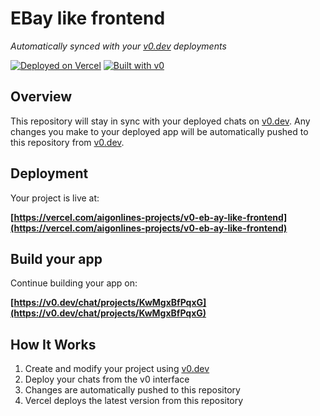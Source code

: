 # EBay like frontend

*Automatically synced with your [v0.dev](https://v0.dev) deployments*

[![Deployed on Vercel](https://img.shields.io/badge/Deployed%20on-Vercel-black?style=for-the-badge&logo=vercel)](https://vercel.com/aigonlines-projects/v0-eb-ay-like-frontend)
[![Built with v0](https://img.shields.io/badge/Built%20with-v0.dev-black?style=for-the-badge)](https://v0.dev/chat/projects/KwMgxBfPqxG)

## Overview

This repository will stay in sync with your deployed chats on [v0.dev](https://v0.dev).
Any changes you make to your deployed app will be automatically pushed to this repository from [v0.dev](https://v0.dev).

## Deployment

Your project is live at:

**[https://vercel.com/aigonlines-projects/v0-eb-ay-like-frontend](https://vercel.com/aigonlines-projects/v0-eb-ay-like-frontend)**

## Build your app

Continue building your app on:

**[https://v0.dev/chat/projects/KwMgxBfPqxG](https://v0.dev/chat/projects/KwMgxBfPqxG)**

## How It Works

1. Create and modify your project using [v0.dev](https://v0.dev)
2. Deploy your chats from the v0 interface
3. Changes are automatically pushed to this repository
4. Vercel deploys the latest version from this repository
